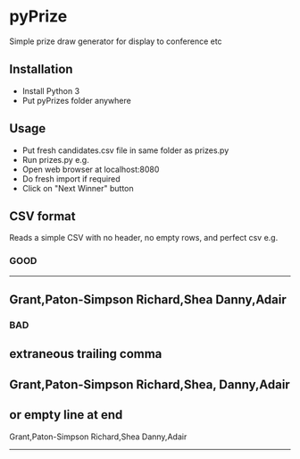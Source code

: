# pyPrize

Simple prize draw generator for display to conference etc

## Installation

* Install Python 3
* Put pyPrizes folder anywhere

## Usage

* Put fresh candidates.csv file in same folder as prizes.py
* Run prizes.py e.g.
* Open web browser at localhost:8080
* Do fresh import if required
* Click on "Next Winner" button

## CSV format

Reads a simple CSV with no header, no empty rows, and perfect csv e.g.

### GOOD
-------------------
Grant,Paton-Simpson
Richard,Shea
Danny,Adair
-------------------

### BAD
extraneous trailing comma
-------------------
Grant,Paton-Simpson
Richard,Shea,
Danny,Adair
-------------------
or empty line at end
-------------------
Grant,Paton-Simpson
Richard,Shea
Danny,Adair

------------------- 

